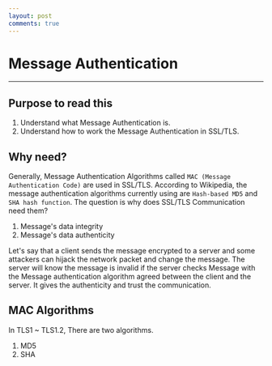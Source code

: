 ```yaml
---
layout: post
comments: true
---
```


# Message Authentication

---

## Purpose to read this

1. Understand what Message Authentication is.
2. Understand how to work the Message Authentication in SSL/TLS.

## Why need?

Generally, Message Authentication Algorithms called `MAC (Message Authentication Code)` are used in SSL/TLS.
According to Wikipedia, the message authentication algorithms currently using are `Hash-based MD5` and
`SHA hash function`. The question is why does SSL/TLS Communication need them?

1. Message's data integrity
2. Message's data authenticity

Let's say that a client sends the message encrypted to a server and some attackers can hijack the network packet
and change the message. The server will know the message is invalid if the server checks Message with
the Message authentication algorithm agreed between the client and the server. It gives the authenticity and
trust the communication.

## MAC Algorithms

In TLS1 ~ TLS1.2, There are two algorithms.

1. MD5
2. SHA
